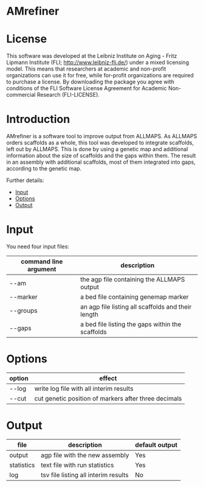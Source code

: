 # AMrefiner

# License

This software was developed at the Leibniz Institute on Aging - Fritz Lipmann
Institute (FLI; http://www.leibniz-fli.de/) under a mixed licensing model. This
means that researchers at academic and non-profit organizations can use it for
free, while for-profit organizations are required to purchase a license. By
downloading the package you agree with conditions of the FLI Software License
Agreement for Academic Non-commercial Research (FLI-LICENSE).

# Introduction

AMrefiner is a software tool to improve output from ALLMAPS. As ALLMAPS orders scaffolds as a whole, this tool was developed to integrate scaffolds, left out by ALLMAPS.
This is done by using a genetic map and additional information about the size of scaffolds and the gaps within them.
The result in an assembly with additional scaffolds, most of them integrated into gaps, according to the genetic map.

Further details:

- [Input](#input)
- [Options](#options)
- [Output](#output)

# Input

You need four input files:

|command line argument	|description						|
|-----------------------|-------------------------------------------------------|
|--am			|the agp file containing the ALLMAPS output		|
|--marker		|a bed file containing genemap marker			|
|--groups		|an agp file listing all scaffolds and their length	|
|--gaps			|a bed file listing the gaps within the scaffolds	|

# Options

|option	|effect							|
|-------|-------------------------------------------------------|
|--log	|write log file with all interim results		|
|--cut	|cut genetic position of markers after three decimals	|

# Output

|file		|description				|default output	|
|---------------|---------------------------------------|---------------|
|output		|agp file with the new assembly		|Yes		|
|statistics	|text file with run statistics		|Yes		|
|log		|tsv file listing all interim results	|No		|



